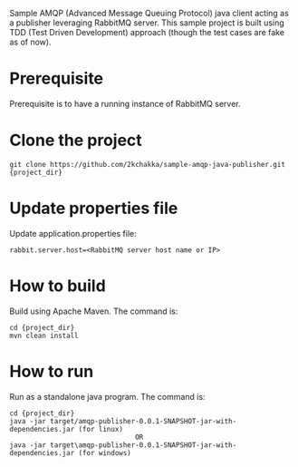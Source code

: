 Sample AMQP (Advanced Message Queuing Protocol) java client acting as a publisher leveraging RabbitMQ server. This sample project is built using TDD (Test Driven Development) approach (though the test cases are fake as of now).

Prerequisite
============
Prerequisite is to have a running instance of RabbitMQ server.

Clone the project
=================
	git clone https://github.com/2kchakka/sample-amqp-java-publisher.git {project_dir}
	
Update properties file
======================
Update application.properties file:

	rabbit.server.host=<RabbitMQ server host name or IP>

How to build
============
Build using Apache Maven. The command is:<br/>

	cd {project_dir}
	mvn clean install

How to run
==========
Run as a standalone java program. The command is:<br/>

	cd {project_dir}
	java -jar target/amqp-publisher-0.0.1-SNAPSHOT-jar-with-dependencies.jar (for linux)
                                   OR
	java -jar target\amqp-publisher-0.0.1-SNAPSHOT-jar-with-dependencies.jar (for windows)


 
